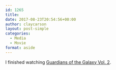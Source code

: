 ```yaml
---
id: 1265
title: 
date: 2017-08-23T20:54:56+00:00
author: claycarson
layout: post-simple
categories: 
  - Media
  - Movie
format: aside
---
```

I finished watching [Guardians of the Galaxy Vol. 2](https://m.youtube.com/watch?v=2cv2ueYnKjg).